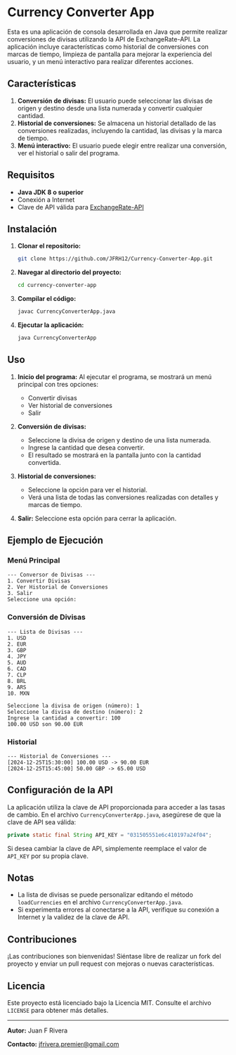 # Currency Converter App

Esta es una aplicación de consola desarrollada en Java que permite realizar conversiones de divisas utilizando la API de ExchangeRate-API. La aplicación incluye características como historial de conversiones con marcas de tiempo, limpieza de pantalla para mejorar la experiencia del usuario, y un menú interactivo para realizar diferentes acciones.

## Características

1. **Conversión de divisas:** El usuario puede seleccionar las divisas de origen y destino desde una lista numerada y convertir cualquier cantidad.
2. **Historial de conversiones:** Se almacena un historial detallado de las conversiones realizadas, incluyendo la cantidad, las divisas y la marca de tiempo.
3. **Menú interactivo:** El usuario puede elegir entre realizar una conversión, ver el historial o salir del programa.


## Requisitos

- **Java JDK 8 o superior**
- Conexión a Internet
- Clave de API válida para [ExchangeRate-API](https://app.exchangerate-api.com/)

## Instalación

1. **Clonar el repositorio:**
   ```bash
   git clone https://github.com/JFRH12/Currency-Converter-App.git
   ```
2. **Navegar al directorio del proyecto:**
   ```bash
   cd currency-converter-app
   ```
3. **Compilar el código:**
   ```bash
   javac CurrencyConverterApp.java
   ```
4. **Ejecutar la aplicación:**
   ```bash
   java CurrencyConverterApp
   ```

## Uso

1. **Inicio del programa:** Al ejecutar el programa, se mostrará un menú principal con tres opciones:
   - Convertir divisas
   - Ver historial de conversiones
   - Salir

2. **Conversión de divisas:**
   - Seleccione la divisa de origen y destino de una lista numerada.
   - Ingrese la cantidad que desea convertir.
   - El resultado se mostrará en la pantalla junto con la cantidad convertida.

3. **Historial de conversiones:**
   - Seleccione la opción para ver el historial.
   - Verá una lista de todas las conversiones realizadas con detalles y marcas de tiempo.

4. **Salir:** Seleccione esta opción para cerrar la aplicación.

## Ejemplo de Ejecución

### Menú Principal
```
--- Conversor de Divisas ---
1. Convertir Divisas
2. Ver Historial de Conversiones
3. Salir
Seleccione una opción:
```

### Conversión de Divisas
```
--- Lista de Divisas ---
1. USD
2. EUR
3. GBP
4. JPY
5. AUD
6. CAD
7. CLP
8. BRL
9. ARS
10. MXN

Seleccione la divisa de origen (número): 1
Seleccione la divisa de destino (número): 2
Ingrese la cantidad a convertir: 100
100.00 USD son 90.00 EUR
```

### Historial
```
--- Historial de Conversiones ---
[2024-12-25T15:30:00] 100.00 USD -> 90.00 EUR
[2024-12-25T15:45:00] 50.00 GBP -> 65.00 USD
```

## Configuración de la API

La aplicación utiliza la clave de API proporcionada para acceder a las tasas de cambio. En el archivo `CurrencyConverterApp.java`, asegúrese de que la clave de API sea válida:
```java
private static final String API_KEY = "031505551e6c410197a24f04";
```

Si desea cambiar la clave de API, simplemente reemplace el valor de `API_KEY` por su propia clave.

## Notas

- La lista de divisas se puede personalizar editando el método `loadCurrencies` en el archivo `CurrencyConverterApp.java`.
- Si experimenta errores al conectarse a la API, verifique su conexión a Internet y la validez de la clave de API.

## Contribuciones

¡Las contribuciones son bienvenidas! Siéntase libre de realizar un fork del proyecto y enviar un pull request con mejoras o nuevas características.

## Licencia

Este proyecto está licenciado bajo la Licencia MIT. Consulte el archivo `LICENSE` para obtener más detalles.

---

**Autor:**
Juan F Rivera

**Contacto:**
jfrivera.premier@gmail.com


